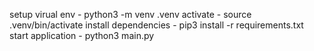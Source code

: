 setup virual env - python3 -m venv .venv
activate - source .venv/bin/activate
install dependencies - pip3 install -r requirements.txt
start application - python3 main.py
